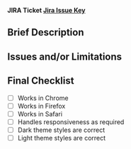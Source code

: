 **JIRA Ticket [Jira Issue Key](ticketURL)**

## Brief Description

<!-- Reference coding changes rather than just the elements of the task (one-liner), what do you want to call out to the reviewer?  -->
<!-- It is also good practice to put your own comments in the file view to easily identify locations in the code you believe need explanation -->

## Issues and/or Limitations

<!-- Use to explain scenarios that may require another ticket, or difficult scenarios in general -->

## Final Checklist

- [ ] Works in Chrome
- [ ] Works in Firefox
- [ ] Works in Safari
- [ ] Handles responsiveness as required
- [ ] Dark theme styles are correct
- [ ] Light theme styles are correct

